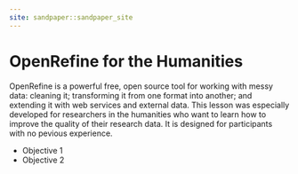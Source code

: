 ```yaml
---
site: sandpaper::sandpaper_site
---
```

# OpenRefine for the Humanities


OpenRefine is a powerful free, open source tool for working with messy data: cleaning it; transforming it from one format into another; and extending it with web services and external data. This lesson was especially developed for researchers in the humanities who want to learn how to improve the quality of their research data. It is designed for participants with no pevious experience.

- Objective 1
- Objective 2

